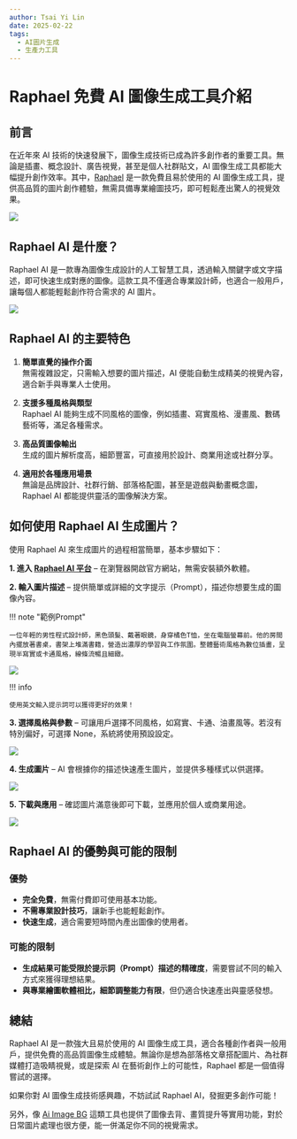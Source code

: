 ```yaml
---
author: Tsai Yi Lin
date: 2025-02-22
tags:
  - AI圖片生成
  - 生產力工具
---
```


# Raphael 免費 AI 圖像生成工具介紹

## 前言
在近年來 AI 技術的快速發展下，圖像生成技術已成為許多創作者的重要工具。無論是插畫、概念設計、廣告視覺，甚至是個人社群貼文，AI 圖像生成工具都能大幅提升創作效率。其中，[Raphael](https://raphael.app/zh-Hant) 是一款免費且易於使用的 AI 圖像生成工具，提供高品質的圖片創作體驗，無需具備專業繪圖技巧，即可輕鬆產出驚人的視覺效果。

![](./images/img-raphael-1.png)

## Raphael AI 是什麼？
Raphael AI 是一款專為圖像生成設計的人工智慧工具，透過輸入關鍵字或文字描述，即可快速生成對應的圖像。這款工具不僅適合專業設計師，也適合一般用戶，讓每個人都能輕鬆創作符合需求的 AI 圖片。

![](./images/img-raphael-2.png)

## Raphael AI 的主要特色

1. **簡單直覺的操作介面**  
   無需複雜設定，只需輸入想要的圖片描述，AI 便能自動生成精美的視覺內容，適合新手與專業人士使用。

2. **支援多種風格與類型**  
   Raphael AI 能夠生成不同風格的圖像，例如插畫、寫實風格、漫畫風、數碼藝術等，滿足各種需求。

3. **高品質圖像輸出**  
   生成的圖片解析度高，細節豐富，可直接用於設計、商業用途或社群分享。

4. **適用於各種應用場景**  
   無論是品牌設計、社群行銷、部落格配圖，甚至是遊戲與動畫概念圖，Raphael AI 都能提供靈活的圖像解決方案。

## 如何使用 Raphael AI 生成圖片？

使用 Raphael AI 來生成圖片的過程相當簡單，基本步驟如下：

**1. 進入 [Raphael AI 平台](https://raphael.app/zh-Hant)** – 在瀏覽器開啟官方網站，無需安裝額外軟體。

**2. 輸入圖片描述** – 提供簡單或詳細的文字提示（Prompt），描述你想要生成的圖像內容。

!!! note "範例Prompt"

    一位年輕的男性程式設計師，黑色頭髮、戴著眼鏡，身穿橘色T恤，坐在電腦螢幕前。他的房間內擺放著書桌，書架上堆滿書籍，營造出濃厚的學習與工作氛圍。整體藝術風格為數位插畫，呈現半寫實或卡通風格，線條流暢且細緻。

![](./images/img-raphael-3.png)


!!! info

    使用英文輸入提示詞可以獲得更好的效果！

**3. 選擇風格與參數** – 可讓用戶選擇不同風格，如寫實、卡通、油畫風等。若沒有特別偏好，可選擇 None，系統將使用預設設定。

![](./images/img-raphael-4.png)

**4. 生成圖片** – AI 會根據你的描述快速產生圖片，並提供多種樣式以供選擇。

![](./images/img-raphael-5.png)

**5. 下載與應用** – 確認圖片滿意後即可下載，並應用於個人或商業用途。

![](./images/img-raphael-6.png)

## Raphael AI 的優勢與可能的限制

### 優勢
- **完全免費**，無需付費即可使用基本功能。
- **不需專業設計技巧**，讓新手也能輕鬆創作。
- **快速生成**，適合需要短時間內產出圖像的使用者。

### 可能的限制
- **生成結果可能受限於提示詞（Prompt）描述的精確度**，需要嘗試不同的輸入方式來獲得理想結果。
- **與專業繪圖軟體相比，細節調整能力有限**，但仍適合快速產出與靈感發想。

## 總結

Raphael AI 是一款強大且易於使用的 AI 圖像生成工具，適合各種創作者與一般用戶，提供免費的高品質圖像生成體驗。無論你是想為部落格文章搭配圖片、為社群媒體打造吸睛視覺，或是探索 AI 在藝術創作上的可能性，Raphael 都是一個值得嘗試的選擇。

如果你對 AI 圖像生成技術感興趣，不妨試試 Raphael AI，發掘更多創作可能！

另外，像 [Ai Image BG](https://aiimagebg.com/zh-TW) 這類工具也提供了圖像去背、畫質提升等實用功能，對於日常圖片處理也很方便，能一併滿足你不同的視覺需求。